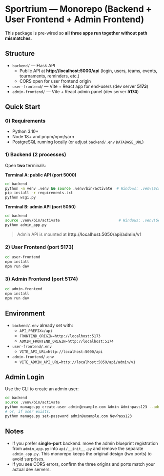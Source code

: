 # Sportrium — Monorepo (Backend + User Frontend + Admin Frontend)

This package is pre-wired so **all three apps run together without path mismatches**.

## Structure
- `backend/` — Flask API
  - Public API at **http://localhost:5000/api** (login, users, teams, events, tournaments, reminders, etc.)
  - CORS open for user frontend origin
- `user-frontend/` — Vite + React app for end-users (dev server **5173**)
- `admin-frontend/` — Vite + React admin panel (dev server **5174**)

## Quick Start

### 0) Requirements
- Python 3.10+
- Node 18+ and pnpm/npm/yarn
- PostgreSQL running locally (or adjust `backend/.env` `DATABASE_URL`)

### 1) Backend (2 processes)
Open **two** terminals:

**Terminal A: public API (port 5000)**
```bash
cd backend
python -m venv .venv && source .venv/bin/activate  # Windows: .venv\Scripts\activate
pip install -r requirements.txt
python wsgi.py
```

**Terminal B: admin API (port 5050)**
```bash
cd backend
source .venv/bin/activate                           # Windows: .venv\Scripts\activate
python admin_app.py
```

> Admin API is mounted at **http://localhost:5050/api/admin/v1**

### 2) User Frontend (port 5173)
```bash
cd user-frontend
npm install
npm run dev
```

### 3) Admin Frontend (port 5174)
```bash
cd admin-frontend
npm install
npm run dev
```

## Environment
- `backend/.env` already set with:
  - `API_PREFIX=/api`
  - `FRONTEND_ORIGIN=http://localhost:5173`
  - `ADMIN_FRONTEND_ORIGIN=http://localhost:5174`
- `user-frontend/.env`
  - `VITE_API_URL=http://localhost:5000/api`
- `admin-frontend/.env`
  - `VITE_ADMIN_API_URL=http://localhost:5050/api/admin/v1`

## Admin Login
Use the CLI to create an admin user:
```bash
cd backend
source .venv/bin/activate
python manage.py create-user admin@example.com Admin Adminpass123 --admin
# or, if user exists:
python manage.py set-password admin@example.com NewPass123
```

## Notes
- If you prefer **single-port** backend: move the admin blueprint registration from `admin_app.py` into `api/__init__.py` and remove the separate `admin_app.py`. This monorepo keeps the original design (two ports) to avoid surprises.
- If you see CORS errors, confirm the three origins and ports match your actual dev servers.
